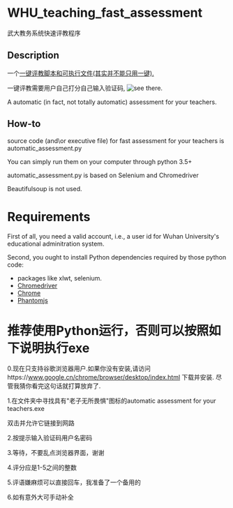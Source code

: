 # WHU_teaching_fast_assessment

武大教务系统快速评教程序

## Description
一个[一键评教脚本和可执行文件(其实并不能只用一键).](https://github.com/Chandelier309/WHU_fast_assessment_for_teaching/tree/master/automatic_assessment_for_your_teachers)

一键评教需要用户自己打分自己输入验证码, ![see there](https://github.com/Chandelier309/WHU_fast_assessment_for_teaching/tree/master/example.png).

A automatic (in fact, not totally automatic) assessment for your teachers.

## How-to
source code (and\or executive file) for fast assessment for your teachers is automatic_assessment.py

You can simply run them on your computer through python 3.5+

automatic_assessment.py is based on Selenium and Chromedriver

Beautifulsoup is not used.

# Requirements
First of all, you need a valid account, i.e., a user id for Wuhan University's educational adminitration system.

Second, you ought to install Python dependencies required by those python code:
* packages like xlwt, selenium. 
* [Chromedriver](https://sites.google.com/a/chromium.org/chromedriver/downloads)
* [Chrome](https://www.google.com/chrome/browser/desktop/index.html)
* [Phantomjs](http://phantomjs.org/download.html)

# 推荐使用Python运行，否则可以按照如下说明执行exe

0.现在只支持谷歌浏览器用户.如果你没有安装,请访问https://www.google.cn/chrome/browser/desktop/index.html
下载并安装.
尽管我猜你看完这句话就打算放弃了.

1.在文件夹中寻找具有"老子无所畏惧"图标的automatic assessment for your teachers.exe

双击并允许它链接到网路

2.按提示输入验证码用户名密码

3.等待，不要乱点浏览器界面，谢谢

4.评分应是1-5之间的整数

5.评语嫌麻烦可以直接回车，我准备了一个备用的

6.如有意外大可手动补全

